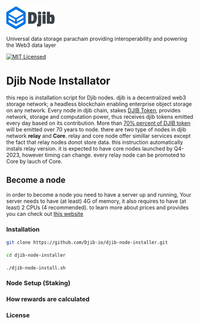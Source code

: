 ![Image of Djuno Logo](./assets/logo.svg) 

Universal data storage parachain providing interoperability and powering the Web3 data layer

[![MIT Licensed](https://img.shields.io/badge/license-MIT-brightgreen.svg?style=flat-square)](LICENSE.md)

# Djib Node Installator

this repo is installation script for Djib nodes. djib is a decentralized web3 storage network; a headless blockchain enabling enterprise object storage on any network. 
Every node in djib chain, stakes [DJIB Token](https://solscan.io/token/3Hi27r9kUtSmiPYtpRJNYCCGTGosnqC5Dhz812TrjpaY), provides network, storage and computation power, thus receives djib tokens emitted every day based on its contribution. More than [70% percent of DJIB token](https://solscan.io/account/9sQtK2RtEScuZuRkre9bMXDeKg8ZZ8L16YiV9kLr2U9x)  will be emitted over 70 years to node. 
there are two type of nodes in djib network **relay** and **Core**. relay and core node offer simillar services except the fact that relay nodes donot store data. this instruction automatically instals relay version. 
it is expected to have core nodes launched by Q4- 2023, however timing can change. 
every relay node can be promoted to Core by lauch of Core.  

## Become a node 
in order to become a node you need to have a server up and running, Your server needs to have (at least) 4G of memory, it also requires to have (at least) 2 CPUs (4 recommended). to learn more about prices and provides you can check out [this website](https://search.djuno.io/search?q=server)

### Installation

```bash
git clone https://github.com/Djib-io/djib-node-installer.git

cd djib-node-installer

./djib-node-install.sh
```

### Node Setup (Staking)


### How rewards are calculated

### License